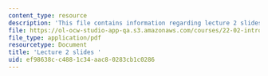 ```yaml
---
content_type: resource
description: 'This file contains information regarding lecture 2 slides '
file: https://ol-ocw-studio-app-qa.s3.amazonaws.com/courses/22-02-introduction-to-applied-nuclear-physics-spring-2012/ef98638cc4881c34aac80283cb1c0286_MIT22_02S12_lec02.pdf
file_type: application/pdf
resourcetype: Document
title: 'Lecture 2 slides '
uid: ef98638c-c488-1c34-aac8-0283cb1c0286
---
```

